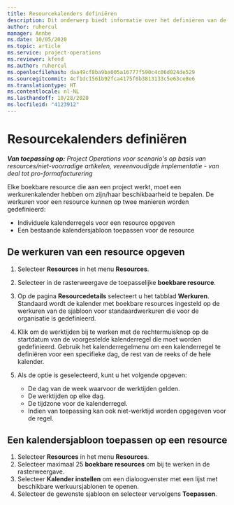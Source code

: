 ```yaml
---
title: Resourcekalenders definiëren
description: Dit onderwerp biedt informatie over het definiëren van de werkuurkalenders voor resources in Project Operations.
author: ruhercul
manager: Annbe
ms.date: 10/05/2020
ms.topic: article
ms.service: project-operations
ms.reviewer: kfend
ms.author: ruhercul
ms.openlocfilehash: daa49cf8ba9ba005a16777f590c4c06d024de529
ms.sourcegitcommit: 4cf1dc1561b92fca4175f0b3813133c5e63ce8e6
ms.translationtype: HT
ms.contentlocale: nl-NL
ms.lasthandoff: 10/28/2020
ms.locfileid: "4123912"
---
```

# <a name="define-resource-calendars"></a>Resourcekalenders definiëren

_**Van toepassing op:** Project Operations voor scenario's op basis van resources/niet-voorradige artikelen, vereenvoudigde implementatie - van deal tot pro-formafacturering_

Elke boekbare resource die aan een project werkt, moet een werkurenkalender hebben om zijn/haar beschikbaarheid te bepalen. De werkuren voor een resource kunnen op twee manieren worden gedefinieerd: 

   - Individuele kalenderregels voor een resource opgeven
   - Een bestaande kalendersjabloon toepassen voor de resource

## <a name="define-a-resources-working-hours"></a>De werkuren van een resource opgeven

1. Selecteer **Resources** in het menu **Resources**.
2. Selecteer in de rasterweergave de toepasselijke **boekbare resource**.
3. Op de pagina **Resourcedetails** selecteert u het tabblad **Werkuren**. Standaard wordt de kalender met boekbare resources ingesteld op de werkuren van de sjabloon voor standaardwerkuren die voor de organisatie is gedefinieerd.
4. Klik om de werktijden bij te werken met de rechtermuisknop op de startdatum van de voorgestelde kalenderregel die moet worden gedefinieerd. Gebruik het kalenderregelmenu om een kalenderregel te definiëren voor een specifieke dag, de rest van de reeks of de hele kalender.
5. Als de optie is geselecteerd, kunt u het volgende opgeven:

    - De dag van de week waarvoor de werktijden gelden.
    - De werktijden op elke dag.
    - De tijdzone voor de kalenderregel.
    - Indien van toepassing kan ook niet-werktijd worden opgegeven voor de regel.

## <a name="applying-a-calendar-template-to-a-resource"></a>Een kalendersjabloon toepassen op een resource

1. Selecteer **Resources** in het menu **Resources**.
2. Selecteer maximaal 25 **boekbare resources** om bij te werken in de rasterweergave.
3. Selecteer **Kalender instellen** om een dialoogvenster met een lijst met beschikbare werkuursjablonen te openen.
4. Selecteer de gewenste sjabloon en selecteer vervolgens **Toepassen**.
